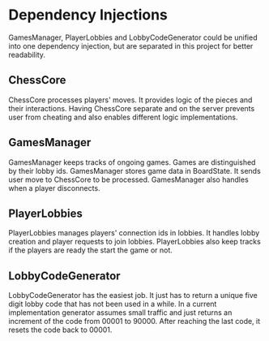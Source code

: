 # Dependency Injections

GamesManager, PlayerLobbies and LobbyCodeGenerator could be unified into one dependency injection, but are separated in this project for better readability.

## ChessCore

ChessCore processes players' moves. It provides logic of the pieces and their interactions. Having ChessCore separate and on the server prevents user from cheating and also enables different logic implementations.

## GamesManager

GamesManager keeps tracks of ongoing games. Games are distinguished by their lobby ids. GamesManager stores game data in BoardState. It sends user move to ChessCore to be processed. GamesManager also handles when a player disconnects.

## PlayerLobbies

PlayerLobbies manages players' connection ids in lobbies. It handles lobby creation and player requests to join lobbies. PlayerLobbies also keep tracks if the players are ready the start the game or not.

## LobbyCodeGenerator

LobbyCodeGenerator has the easiest job. It just has to return a unique five digit lobby code that has not been used in a while. In a current implementation generator assumes small traffic and just returns an increment of the code from 00001 to 90000. After reaching the last code, it resets the code back to 00001.

